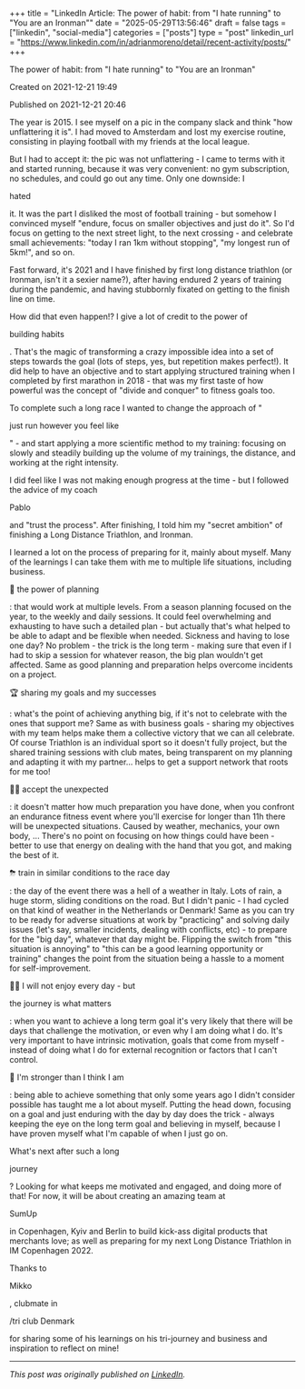 +++
title = "LinkedIn Article: The power of habit: from "I hate running"​ to "You are an Ironman"​"
date = "2025-05-29T13:56:46"
draft = false
tags = ["linkedin", "social-media"]
categories = ["posts"]
type = "post"
linkedin_url = "https://www.linkedin.com/in/adrianmoreno/detail/recent-activity/posts/"
+++

The power of habit: from "I hate running"​ to "You are an Ironman"​

Created on 2021-12-21 19:49

Published on 2021-12-21 20:46

The year is 2015. I see myself on a pic in the company slack and think "how unflattering it is". I had moved to Amsterdam and lost my exercise routine, consisting in playing football with my friends at the local league.

But I had to accept it: the pic was not unflattering - I came to terms with it and started running, because it was very convenient: no gym subscription, no schedules, and could go out any time. Only one downside: I 

hated

 it. It was the part I disliked the most of football training - but somehow I convinced myself "endure, focus on smaller objectives and just do it". So I'd focus on getting to the next street light, to the next crossing - and celebrate small achievements: "today I ran 1km without stopping", "my longest run of 5km!", and so on.

Fast forward, it's 2021 and I have finished by first long distance triathlon (or Ironman, isn't it a sexier name?), after having endured 2 years of training during the pandemic, and having stubbornly fixated on getting to the finish line on time.

How did that even happen!? I give a lot of credit to the power of 

building habits

. That's the magic of transforming a crazy impossible idea into a set of steps towards the goal (lots of steps, yes, but repetition makes perfect!). It did help to have an objective and to start applying structured training when I completed by first marathon in 2018 - that was my first taste of how powerful was the concept of "divide and conquer" to fitness goals too.

To complete such a long race I wanted to change the approach of "

just run however you feel like

" - and start applying a more scientific method to my training: focusing on slowly and steadily building up the volume of my trainings, the distance, and working at the right intensity. 

I did feel like I was not making enough progress at the time - but I followed the advice of my coach 

Pablo

 and "trust the process". After finishing, I told him my "secret ambition" of finishing a Long Distance Triathlon, and Ironman.

I learned a lot on the process of preparing for it, mainly about myself. Many of the learnings I can take them with me to multiple life situations, including business.

📆 the power of planning

: that would work at multiple levels. From a season planning focused on the year, to the weekly and daily sessions. It could feel overwhelming and exhausting to have such a detailed plan - but actually that's what helped to be able to adapt and be flexible when needed. Sickness and having to lose one day? No problem - the trick is the long term - making sure that even if I had to skip a session for whatever reason, the big plan wouldn't get affected. Same as good planning and preparation helps overcome incidents on a project.

🏆 sharing my goals and my successes

: what's the point of achieving anything big, if it's not to celebrate with the ones that support me? Same as with business goals - sharing my objectives with my team helps make them a collective victory that we can all celebrate. Of course Triathlon is an individual sport so it doesn't fully project, but the shared training sessions with club mates, being transparent on my planning and adapting it with my partner... helps to get a support network that roots for me too!

🤷‍♂️ accept the unexpected

: it doesn't matter how much preparation you have done, when you confront an endurance fitness event where you'll exercise for longer than 11h there will be unexpected situations. Caused by weather, mechanics, your own body, ... There's no point on  focusing on how things could have been - better to use that energy on dealing with the hand that you got, and making the best of it. 

⛈ train in similar conditions to the race day

: the day of the event there was a hell of a weather in Italy. Lots of rain, a huge storm, sliding conditions on the road. But I didn't panic - I had cycled on that kind of weather in the Netherlands or Denmark! Same as you can try to be ready for adverse situations at work by "practicing" and solving daily issues (let's say, smaller incidents, dealing with conflicts, etc) - to prepare for the "big day", whatever that day might be. Flipping the switch from "this situation is annoying" to "this can be a good learning opportunity or training" changes the point from the situation being a hassle to a moment for self-improvement.

🚶‍♂️ I will not enjoy every day - but 

the journey is what matters

: when you want to achieve a long term goal it's very likely that there will be days that challenge the motivation, or even why I am doing what I do. It's very important to have intrinsic motivation, goals that come from myself - instead of doing what I do for external recognition or factors that I can't control. 

💪 I'm stronger than I think I am

: being able to achieve something that only some years ago I didn't consider possible has taught me a lot about myself. Putting the head down, focusing on a goal and just enduring with the day by day does the trick - always keeping the eye on the long term goal and believing in myself, because I have proven myself what I'm capable of when I just go on.

What's next after such a long 

journey

? Looking for what keeps me motivated and engaged, and doing more of that! For now, it will be about creating an amazing team at 

SumUp

 in Copenhagen, Kyiv and Berlin to build kick-ass digital products that merchants love; as well as preparing for my next Long Distance Triathlon in IM Copenhagen 2022.

Thanks to 

Mikko

, clubmate in 

/tri club Denmark

 for sharing some of his learnings on his tri-journey and business and inspiration to reflect on mine!

---

*This post was originally published on [LinkedIn](https://www.linkedin.com/in/adrianmoreno/recent-activity/all/).*